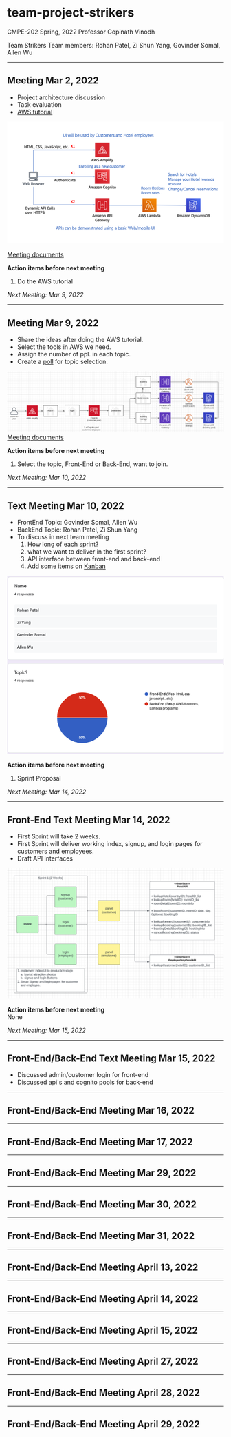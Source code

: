 # team-project-strikers
CMPE-202 Spring, 2022 
Professor Gopinath Vinodh

Team Strikers
Team members: Rohan Patel, Zi Shun Yang, Govinder Somal, Allen Wu

--------------------
## Meeting Mar 2, 2022

* Project architecture discussion
* Task evaluation
* [AWS tutorial](https://aws.amazon.com/getting-started/hands-on/build-serverless-web-app-lambda-apigateway-s3-dynamodb-cognito/)

![Project architecture](https://github.com/gopinathsjsu/team-project-strikers/blob/main/pictures/Project_Architecture_20220302.png)

[Meeting documents](https://github.com/gopinathsjsu/team-project-strikers/tree/main/meetings/20220302)

**Action items before next meeting**
1. Do the AWS tutorial

*Next Meeting: Mar 9, 2022*  

--------------------
## Meeting Mar 9, 2022

* Share the ideas after doing the AWS tutorial.
* Select the tools in AWS we need.
* Assign the number of ppl. in each topic.
* Create a [poll](https://forms.gle/sVc2msaGhxda3tD77) for topic selection.

![Project architecture(Customer User)](https://github.com/gopinathsjsu/team-project-strikers/blob/main/pictures/Project_Architecture_user_20220309.png)
[Meeting documents](https://github.com/gopinathsjsu/team-project-strikers/tree/main/meetings/20220309)

**Action items before next meeting**
1. Select the topic, Front-End or Back-End, want to join.

*Next Meeting: Mar 10, 2022*

--------------------
## Text Meeting Mar 10, 2022

* FrontEnd Topic: Govinder Somal, Allen Wu
* BackEnd Topic: Rohan Patel, Zi Shun Yang
* To discuss in next team meeting
  1. How long of each sprint?
  2. what we want to deliver in the first sprint?
  3. API interface between front-end and back-end
  4. Add some items on [Kanban](https://github.com/gopinathsjsu/team-project-strikers/projects/1)

![Response](https://github.com/gopinathsjsu/team-project-strikers/blob/main/pictures/Topic_Response_20220310.png)

**Action items before next meeting**
1. Sprint Proposal

*Next Meeting: Mar 14, 2022*

--------------------
## Front-End Text Meeting Mar 14, 2022

* First Sprint will take 2 weeks.
* First Sprint will deliver working index, signup, and login pages for customers and employees.
* Draft API interfaces

![Response](https://github.com/gopinathsjsu/team-project-strikers/blob/main/pictures/Sprint_Draft_20220314.png)

**Action items before next meeting**  
None

*Next Meeting: Mar 15, 2022*

--------------------
## Front-End/Back-End Text Meeting Mar 15, 2022

* Discussed admin/customer login for front-end
* Discussed api's and cognito pools for back-end

--------------------
## Front-End/Back-End Meeting Mar 16, 2022

--------------------
## Front-End/Back-End Meeting Mar 17, 2022

--------------------
## Front-End/Back-End Meeting Mar 29, 2022

--------------------
## Front-End/Back-End Meeting Mar 30, 2022

--------------------
## Front-End/Back-End Meeting Mar 31, 2022

--------------------
## Front-End/Back-End Meeting April 13, 2022

--------------------
## Front-End/Back-End Meeting April 14, 2022

--------------------
## Front-End/Back-End Meeting April 15, 2022

--------------------
## Front-End/Back-End Meeting April 27, 2022

--------------------
## Front-End/Back-End Meeting April 28, 2022

--------------------
## Front-End/Back-End Meeting April 29, 2022
